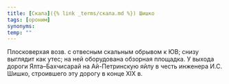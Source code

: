 ```yaml
---
title: [Скала]({% link _terms/скала.md %}) Шишко
tags: [ороним]
synonyms:
temp: ""
---
```


Плосковерхая возв. с отвесным скальным обрывом к ЮВ; снизу выглядит как утес; на
ней оборудована обзорная площадка. У выхода дороги Ялта–Бахчисарай на
Ай-Петринскую яйлу в честь инженера И.С. Шишко, строившего эту дорогу в конце
ХIХ в.

